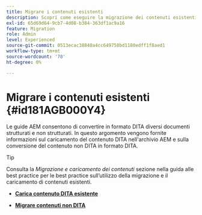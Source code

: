 ```yaml
---
title: Migrare i contenuti esistenti
description: Scopri come eseguire la migrazione dei contenuti esistenti
exl-id: 65d69d64-9cb7-4d08-b384-363df1ac9a16
feature: Migration
role: Admin
level: Experienced
source-git-commit: 0513ecac38840a4cc649758bd1180edff1f8aed1
workflow-type: tm+mt
source-wordcount: '78'
ht-degree: 0%

---
```


# Migrare i contenuti esistenti {#id181AGB000Y4}

Le guide AEM consentono di convertire in formato DITA diversi documenti strutturati e non strutturati. In questo argomento vengono fornite informazioni sul caricamento del contenuto DITA nell&#39;archivio AEM e sulla conversione del contenuto non DITA in formato DITA.

>[!TIP]
>
> Consulta la *Migrazione e caricamento dei contenuti* sezione nella guida alle best practice per le best practice sull’utilizzo della migrazione e il caricamento di contenuti esistenti.

- **[Carica contenuto DITA esistente](migrate-content-upload-existing-dita-content.md)**

- **[Migrare contenuti non DITA](migrate-content-non-dita.md)**
